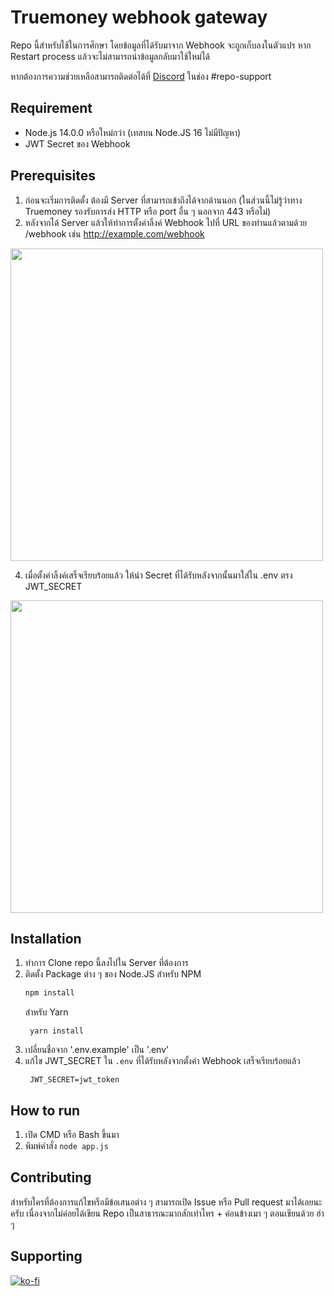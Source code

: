 # Truemoney webhook gateway

Repo นี้สำหรับใช้ในการศึกษา โดยข้อมูลที่ได้รับมาจาก Webhook จะถูกเก็บลงในตัวแปร
หาก Restart process แล้วจะไม่สามารถนำข้อมูลกลับมาใช้ใหม่ได้

หากต้องการความช่วยเหลือสามารถติดต่อได้ที่ [Discord](https://discord.deartanakorn.com) ในช่อง #repo-support

## Requirement

- Node.js 14.0.0 หรือใหม่กว่า (เทสบน Node.JS 16 ไม่มีปัญหา)
- JWT Secret ของ Webhook

## Prerequisites

1. ก่อนจะเริ่มการติดตั้ง ต้องมี Server ที่สามารถเข้าถึงได้จากด้านนอก
   (ในส่วนนี้ไม่รู้ว่าทาง Truemoney รองรับการส่ง HTTP หรือ port อื่น ๆ นอกจาก 443 หรือไม่)
2. หลังจากได้ Server แล้วให้ทำการตั้งค่าลิ้งค์ Webhook ไปที่ URL ของท่านแล้วตามด้วย /webhook เช่น http://example.com/webhook
<img src="https://user-images.githubusercontent.com/43856376/171544028-77e2a972-312f-439b-9d1c-053397fc73af.jpg" height="500">

4. เมื่อตั้งค่าลิ้งค์เสร็จเรียบร้อยแล้ว ให้นำ Secret ที่ได้รับหลังจากนั้นมาใส่ใน .env ตรง JWT_SECRET
<img src="https://user-images.githubusercontent.com/43856376/171543646-18566f5b-4ab2-4403-96d5-5d228cf58051.png" height="500">


## Installation

1. ทำการ Clone repo นี้ลงไปใน Server ที่ต้องการ
2. ติดตั้ง Package ต่าง ๆ ของ Node.JS
   สำหรับ NPM
   ```sh
   npm install
   ```
   สำหรับ Yarn
   ```
    yarn install
   ```
3. เปลี่ยนชื่อจาก '.env.example' เป็น '.env'
4. แก้ไข JWT_SECRET ใน `.env` ที่ได้รับหลังจากตั้งค่า Webhook เสร็จเรียบร้อยแล้ว
   ```
    JWT_SECRET=jwt_token
   ```

## How to run

1. เปิด CMD หรือ Bash ขึ้นมา
2. พิมพ์คำสั่ง `node app.js`

## Contributing

สำหรับใครที่ต้องการแก้ไขหรือมีข้อเสนอต่าง ๆ สามารถเปิด Issue หรือ Pull request มาได้เลยนะครับ เนื่องจากไม่ค่อยได้เขียน Repo เป็นสาธารณะมากสักเท่าไหร + ค่อนข้างเมา ๆ ตอนเขียนด้วย ฮ่า ๆ

## Supporting

[![ko-fi](https://ko-fi.com/img/githubbutton_sm.svg)](https://ko-fi.com/R6R7D1A6E)
